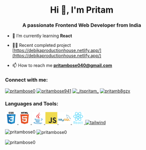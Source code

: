<h1 align="center">Hi 👋, I'm Pritam</h1>
<h3 align="center">A passionate Frontend Web Developer from India</h3>

- 🌱 I’m currently learning **React**

- 👨‍💻 Recent completed project [https://debikaproductionhouse.netlify.app/](https://debikaproductionhouse.netlify.app/)

- 📫 How to reach me **pritambose040@gmail.com**

<h3 align="left">Connect with me:</h3>
<p align="left">
<a href="https://linkedin.com/in/pritambose0" target="blank"><img align="center" src="https://raw.githubusercontent.com/rahuldkjain/github-profile-readme-generator/master/src/images/icons/Social/linked-in-alt.svg" alt="pritambose0" height="30" width="40" /></a>
<a href="https://fb.com/pritambose941" target="blank"><img align="center" src="https://raw.githubusercontent.com/rahuldkjain/github-profile-readme-generator/master/src/images/icons/Social/facebook.svg" alt="pritambose941" height="30" width="40" /></a>
<a href="https://instagram.com/_itspritam_" target="blank"><img align="center" src="https://raw.githubusercontent.com/rahuldkjain/github-profile-readme-generator/master/src/images/icons/Social/instagram.svg" alt="_itspritam_" height="30" width="40" /></a>
<a href="https://auth.geeksforgeeks.org/user/pritamb8gzx" target="blank"><img align="center" src="https://raw.githubusercontent.com/rahuldkjain/github-profile-readme-generator/master/src/images/icons/Social/geeks-for-geeks.svg" alt="pritamb8gzx" height="30" width="40" /></a>
</p>

<h3 align="left">Languages and Tools:</h3>
<p align="left"> <a href="https://www.w3schools.com/css/" target="_blank" rel="noreferrer"> <img src="https://raw.githubusercontent.com/devicons/devicon/master/icons/css3/css3-original-wordmark.svg" alt="css3" width="40" height="40"/> </a> <a href="https://www.w3.org/html/" target="_blank" rel="noreferrer"> <img src="https://raw.githubusercontent.com/devicons/devicon/master/icons/html5/html5-original-wordmark.svg" alt="html5" width="40" height="40"/> </a> <a href="https://www.java.com" target="_blank" rel="noreferrer"> <img src="https://raw.githubusercontent.com/devicons/devicon/master/icons/java/java-original.svg" alt="java" width="40" height="40"/> </a> <a href="https://developer.mozilla.org/en-US/docs/Web/JavaScript" target="_blank" rel="noreferrer"> <img src="https://raw.githubusercontent.com/devicons/devicon/master/icons/javascript/javascript-original.svg" alt="javascript" width="40" height="40"/> </a> <a href="https://www.mysql.com/" target="_blank" rel="noreferrer"> <img src="https://raw.githubusercontent.com/devicons/devicon/master/icons/mysql/mysql-original-wordmark.svg" alt="mysql" width="40" height="40"/> </a> <a href="https://reactjs.org/" target="_blank" rel="noreferrer"> <img src="https://raw.githubusercontent.com/devicons/devicon/master/icons/react/react-original-wordmark.svg" alt="react" width="40" height="40"/> </a> <a href="https://tailwindcss.com/" target="_blank" rel="noreferrer"> <img src="https://www.vectorlogo.zone/logos/tailwindcss/tailwindcss-icon.svg" alt="tailwind" width="40" height="40"/> </a> </p>

<p><img align="left" src="https://github-readme-stats.vercel.app/api/top-langs?username=pritambose0&show_icons=true&locale=en&layout=compact" alt="pritambose0" /></p>

<p>&nbsp;<img align="center" src="https://github-readme-stats.vercel.app/api?username=pritambose0&show_icons=true&locale=en" alt="pritambose0" /></p>

<p><img align="center" src="https://github-readme-streak-stats.herokuapp.com/?user=pritambose0&" alt="pritambose0" /></p>
